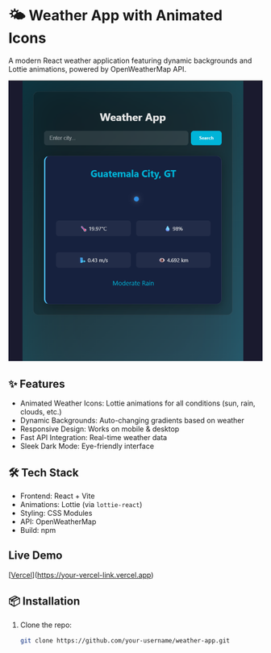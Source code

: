 # 🌤️ Weather App with Animated Icons

A modern React weather application featuring dynamic backgrounds and Lottie animations, powered by OpenWeatherMap API.

![App Screenshot](/public/screenshot.png)  


## ✨ Features
- Animated Weather Icons: Lottie animations for all conditions (sun, rain, clouds, etc.)
- Dynamic Backgrounds: Auto-changing gradients based on weather
- Responsive Design: Works on mobile & desktop
- Fast API Integration: Real-time weather data
- Sleek Dark Mode: Eye-friendly interface

## 🛠️ Tech Stack
- Frontend: React + Vite
- Animations: Lottie (via `lottie-react`)
- Styling: CSS Modules
- API: OpenWeatherMap
- Build: npm

##  Live Demo
[[Vercel](https://img.shields.io/badge/Vercel-Deployed-%23000000?logo=vercel)](https://your-vercel-link.vercel.app)

## 📦 Installation
1. Clone the repo:
   ```bash
   git clone https://github.com/your-username/weather-app.git
